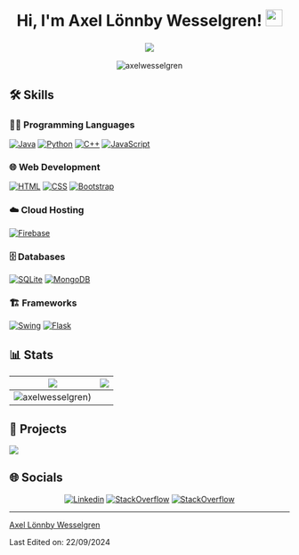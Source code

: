 <!-- Heading & Welcome -->
<h1 align="center">
Hi, I'm Axel Lönnby Wesselgren!
	<a href="https://github.com/axelwesselgren" target="_self">
		<img src="https://media.giphy.com/media/hvRJCLFzcasrR4ia7z/giphy.gif" width="30">
	</a>
</h1>
<h3 align="center">
  <a href="https://github.com/yourusername">
    <img src="https://readme-typing-svg.herokuapp.com?lines=IT+Student+from+Stockholm,+Sweden&center=true&width=380&height=45">
  </a>
</h3>

<!-- Profile View Counter (Optional) -->
<p align="center"> 
  <img src="https://komarev.com/ghpvc/?username=axelwesselgren&label=Profile%20views&color=0e75b6&style=flat" alt="axelwesselgren"/>
</p>

## 🛠️ Skills
<!-- About Me -->
### 👨‍💻 Programming Languages

<p>
<a href="https://github.com/axelwesselgren"><img alt="Java" src="https://img.shields.io/badge/Java-ED8B00?style=flat&logo=openjdk&logoColor=white"></a>
<a href="https://github.com/axelwesselgren"><img alt="Python" src="https://img.shields.io/badge/Python-14354C?style=flat&logo=python&logoColor=white"></a>
<a href="https://github.com/axelwesselgren"><img alt="C++" src="https://img.shields.io/badge/C++-00599C.svg?style=flat&logo=cplusplus&logoColor=white"></a>
<a href="https://github.com/axelwesselgren"><img alt="JavaScript" src="https://img.shields.io/badge/JavaScript-F7DF1E?style=flat&logo=javascript&logoColor=black"></a>
</p> 

### 🌐 Web Development

<p>
<a href="https://github.com/axelwesselgren"><img alt="HTML" src="https://img.shields.io/badge/HTML-E34F26?style=flat&logo=html5&logoColor=white"></a>
<a href="https://github.com/axelwesselgren"><img alt="CSS" src="https://img.shields.io/badge/CSS-1572B6.svg?style=flat&logo=css3&logoColor=white"></a>
<a href="https://github.com/axelwesselgren"><img alt="Bootstrap" src="https://img.shields.io/badge/Bootstrap-7952B3?logo=bootstrap&logoColor=fff"></a>
</p>

### ☁️ Cloud Hosting
<p>
<a href="https://github.com/axelwesselgren"><img alt="Firebase" src ="https://img.shields.io/badge/Firebase-FFA116?style=flat&logo=firebase&logoColor=ffcd34"></a>
</p>

### 🗄️ Databases

<p>
<a href="https://github.com/axelwesselgren"><img alt="SQLite" src ="https://img.shields.io/badge/SQLite-003B57.svg?style=flat&logo=sqlite&logoColor=white"></a>
<a href="https://github.com/axelwesselgren"><img alt="MongoDB" src="https://img.shields.io/badge/MongoDB-47A248.svg?logo=mongodb&logoColor=white"></a>
</p>

### 🏗️ Frameworks

<p>
<a href="https://github.com/axelwesselgren"><img alt="Swing" src="https://img.shields.io/badge/Swing-ED8B00?style=flat&logo=openjdk&logoColor=white"></a>
<a href="https://github.com/axelwesselgren"><img alt="Flask" src="https://img.shields.io/badge/Flask-000000?style=flat&logo=flask&logoColor=white"></a>
</p>

### 

## 📊 Stats

<img src="https://github-readme-stats.vercel.app/api?username=axelwesselgren&show_icons=true&theme=dark">|<img src="https://github-readme-streak-stats.herokuapp.com?user=axelwesselgren&theme=dark"/>
|---|---|
<img src="https://github-readme-stats.vercel.app/api/top-langs/?username=axelwesselgren&langs_count=8&theme=dark" alt="axelwesselgren)"/>|

## 🚀 Projects
<p>
  <a href="https://github.com/axelwesselgren/weatherApp">
    <img align="center" src="https://github-readme-stats.vercel.app/api/pin/?username=axelwesselgren&repo=weatherApp&theme=dark" />
  </a>
</p>

## 🌐 Socials
<p align="center">
  <a href="https://www.linkedin.com/in/axel-l%C3%B6nnby-wesselgren-4486661b9/"><img alt="Linkedin" src="https://img.shields.io/badge/linkedin-%230077B5.svg?style=for-the-badge&logo=linkedin&logoColor=white"></a>
  <a href="https://stackoverflow.com/users/22626139/axel-l%c3%b6nnby-wesselgren"><img alt="StackOverflow" src="https://img.shields.io/badge/-Stackoverflow-FE7A16?style=for-the-badge&logo=stack-overflow&logoColor=white"></a>
  <a href="https://leetcode.com/u/axelwesselgren/"><img alt="StackOverflow" src="https://img.shields.io/badge/LeetCode-FFA116?style=for-the-badge&logo=leetcode&logoColor=white"></a>
</p>

------

[Axel Lönnby Wesselgren](https://github.com/axelwesselgren)

Last Edited on: 22/09/2024
